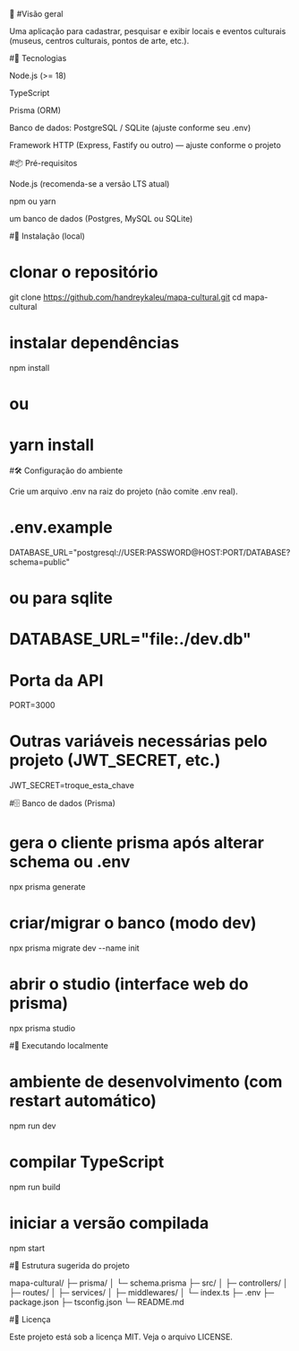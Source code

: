 🚀 #Visão geral

Uma aplicação para cadastrar, pesquisar e exibir locais e eventos culturais (museus, centros culturais, pontos de arte, etc.).

#🔧 Tecnologias

Node.js (>= 18)

TypeScript

Prisma (ORM)

Banco de dados: PostgreSQL / SQLite (ajuste conforme seu .env)

Framework HTTP (Express, Fastify ou outro) — ajuste conforme o projeto

#📦 Pré-requisitos

Node.js (recomenda-se a versão LTS atual)

npm ou yarn

um banco de dados (Postgres, MySQL ou SQLite)

#🔁 Instalação (local)

# clonar o repositório
git clone https://github.com/handreykaleu/mapa-cultural.git
cd mapa-cultural

# instalar dependências
npm install
# ou
# yarn install

#🛠 Configuração do ambiente

Crie um arquivo .env na raiz do projeto (não comite .env real).

# .env.example
DATABASE_URL="postgresql://USER:PASSWORD@HOST:PORT/DATABASE?schema=public"
# ou para sqlite
# DATABASE_URL="file:./dev.db"

# Porta da API
PORT=3000

# Outras variáveis necessárias pelo projeto (JWT_SECRET, etc.)
JWT_SECRET=troque_esta_chave

#🗄 Banco de dados (Prisma)

# gera o cliente prisma após alterar schema ou .env
npx prisma generate

# criar/migrar o banco (modo dev)
npx prisma migrate dev --name init

# abrir o studio (interface web do prisma)
npx prisma studio

#🏃 Executando localmente

# ambiente de desenvolvimento (com restart automático)
npm run dev

# compilar TypeScript
npm run build

# iniciar a versão compilada
npm start

#📁 Estrutura sugerida do projeto

mapa-cultural/
├─ prisma/
│ └─ schema.prisma
├─ src/
│ ├─ controllers/
│ ├─ routes/
│ ├─ services/
│ ├─ middlewares/
│ └─ index.ts
├─ .env
├─ package.json
├─ tsconfig.json
└─ README.md

#📜 Licença

Este projeto está sob a licença MIT. Veja o arquivo LICENSE.
